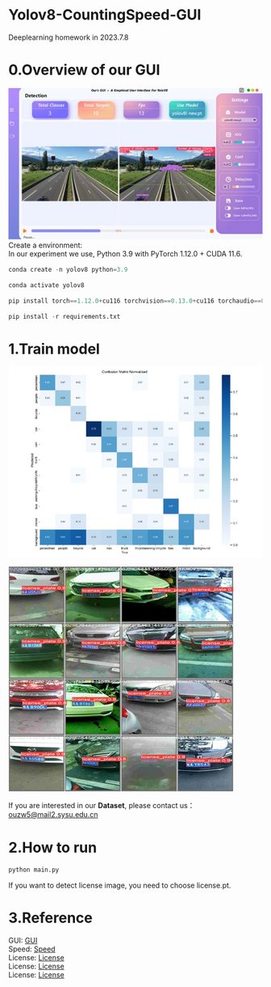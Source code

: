 # Yolov8-CountingSpeed-GUI
Deeplearning homework in 2023.7.8
# 0.Overview of our GUI
![image](img/GUI.jpg)  
Create a environment:  
In our experiment we use, Python 3.9 with PyTorch 1.12.0 + CUDA 11.6.  
```python  
conda create -n yolov8 python=3.9  
```
```python
conda activate yolov8
```
```python
pip install torch==1.12.0+cu116 torchvision==0.13.0+cu116 torchaudio==0.12.0 --extra-index-url https://download.pytorch.org/whl/cu116
```
```python
pip install -r requirements.txt  
```
# 1.Train model    
![image](img/confusion_matrix.jpg)  

![image](img/license_example.jpg)  

If you are interested in our **Dataset**, please contact us：ouzw5@mail2.sysu.edu.cn  

# 2.How to run
```python
python main.py
```
If you want to detect license image, you need to choose license.pt.  

# 3.Reference  
GUI: [GUI](https://github.com/Jai-wei/YOLOv8-PySide6-GUI)  
Speed: [Speed](https://github.com/MuhammadMoinFaisal/YOLOv8-DeepSORT-Object-Tracking)  
License: [License](https://github.com/MuhammadMoinFaisal/Automatic_Number_Plate_Detection_Recognition_YOLOv8)  
License: [License](https://github.com/ablanco1950/LicensePlate_Yolov8_Filters_PaddleOCR)  
License: [License](https://github.com/we0091234/Chinese_license_plate_detection_recognition)  

